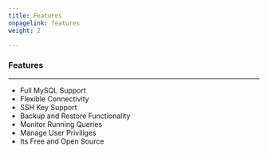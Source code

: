 ```yaml
---
title: Features
onpagelink: features
weight: 2

---
```


### **Features**
--------

- Full MySQL Support
- Flexible Connectivity
- SSH Key Support
- Backup and Restore Functionality
- Monitor Running Queries
- Manage User Priviliges
- Its Free and Open Source
 
